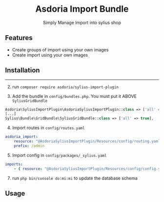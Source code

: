 <p align="center">
</p>


<h1 align="center">Asdoria Import Bundle</h1>

<p align="center">Simply Manage Import into sylius shop</p>

## Features

+ Create groups of import using your own images
+ Create import using your own images

<div style="max-width: 75%; height: auto; margin: auto">

</div>

 

## Installation

---
2. run `composer require asdoria/sylius-import-plugin`


3. Add the bundle in `config/bundles.php`. You must put it ABOVE `SyliusGridBundle`

```PHP
Asdoria\SyliusImportPlugin\AsdoriaSyliusImportPlugin::class => ['all' => true],
[...]
Sylius\Bundle\GridBundle\SyliusGridBundle::class => ['all' => true],
```

4. Import routes in `config/routes.yaml`

```yaml
asdoria_import:
    resource: "@AsdoriaSyliusImportPlugin/Resources/config/routing.yaml"
    prefix: /admin
```

5. Import config in `config/packages/_sylius.yaml`
```yaml
imports:
    - { resource: "@AsdoriaSyliusImportPlugin/Resources/config/config.yaml"}
```

7. run `php bin/console do:mi:mi` to update the database schema

## Usage

